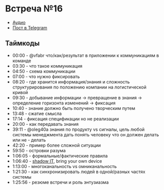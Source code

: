 # Встреча №16

- [Аудио](../meetups/2021-10-03.mp3)
- [Пост в Telegram](https://t.me/modernsd/27886)

## Таймкоды

- 00:00 - @vfabr что/как/результат в приложении к коммуникациям в команде
- 03:30 - что такое коммуникация
- 04:50 - схема коммуникации
- 07:00 - что нужно фиксировать
- 08:20 - где хранится информация/знания и сложность структурирования по положению компании на логистической кривой
- 09:30 - добывание информации -> превращение в знания -> определение горизонта изменений -> фиксация
- 10:40 - знание должно быть получено творческим путем
- 13:48 - сжатие смысла
- 17:14 - фиксация спецификации но не реализации
- 20:00 - как передавать знания
- 39:11 - @oleg40a знания по продукту vs сигналы, цель любой системы менеджмента дать понять человеку что он должен делать или не - делать
- 42:20 - пример более сложной ситуации
- 59:50 - островки разума
- 1:06:05 - формальные/фактические правила
- 1:06:40 - [shadow IT](https://en.wikipedia.org/wiki/Shadow_IT), bring your own device
- 1:13:00 - многоканальность vs омниканальность
- 1:21:30 - как синхронизировать людей в одной/разных частях системы
- 1:25:56 - резюме встречи и роль энтузиазма
